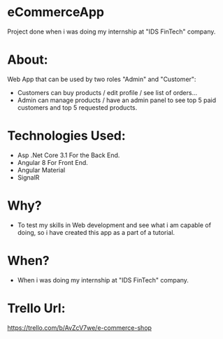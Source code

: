 # eCommerceApp
Project done when i was doing my internship at "IDS FinTech" company.

# About:
Web App that can be used by two roles "Admin" and "Customer":
- Customers can buy products / edit profile / see list of orders...
- Admin can manage products / have an admin panel to see top 5 paid customers and top 5 requested products.

# Technologies Used:

- Asp .Net Core 3.1 For the Back End.
- Angular 8 For Front End.
- Angular Material
- SignalR

# Why?

- To test my skills in Web development and see what i am capable of doing, so i have created this app as a part of a tutorial.

# When?

- When i was doing my internship at "IDS FinTech" company.

# Trello Url:
https://trello.com/b/AvZcV7we/e-commerce-shop
